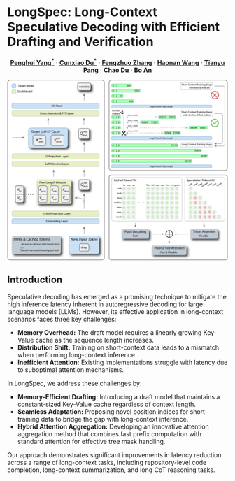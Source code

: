 # LongSpec: Long-Context Speculative Decoding with Efficient Drafting and Verification

<p align="center">
  <a href="https://phyang.top/"><strong>Penghui Yang<sup>*</sup></strong></a>
  ·
  <a href="#"><strong>Cunxiao Du<sup>*</sup></strong></a>
  ·
  <a href="#"><strong>Fengzhuo Zhang</strong></a>
  ·
  <a href="#"><strong>Haonan Wang</strong></a>
  ·
  <a href="#"><strong>Tianyu Pang</strong></a>
  ·
  <a href="#"><strong>Chao Du</strong></a>
  ·
  <a href="#"><strong>Bo An</strong></a>
</p>

<div align=center><img src='./static/images/1.png' width=600></div>

## Introduction

Speculative decoding has emerged as a promising technique to mitigate the high inference latency inherent in autoregressive decoding for large language models (LLMs). However, its effective application in long-context scenarios faces three key challenges:
- **Memory Overhead:** The draft model requires a linearly growing Key-Value cache as the sequence length increases.
- **Distribution Shift:** Training on short-context data leads to a mismatch when performing long-context inference.
- **Inefficient Attention:** Existing implementations struggle with latency due to suboptimal attention mechanisms.

In LongSpec, we address these challenges by:
- **Memory-Efficient Drafting:** Introducing a draft model that maintains a constant-sized Key-Value cache regardless of context length.
- **Seamless Adaptation:** Proposing novel position indices for short-training data to bridge the gap with long-context inference.
- **Hybrid Attention Aggregation:** Developing an innovative attention aggregation method that combines fast prefix computation with standard attention for effective tree mask handling.

Our approach demonstrates significant improvements in latency reduction across a range of long-context tasks, including repository-level code completion, long-context summarization, and long CoT reasoning tasks.
